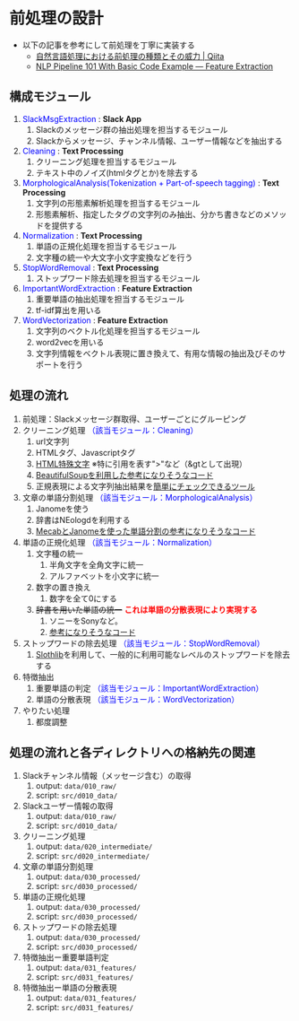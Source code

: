 # 前処理の設計

- 以下の記事を参考にして前処理を丁寧に実装する
  - [自然言語処理における前処理の種類とその威力 | Qiita](https://qiita.com/Hironsan/items/2466fe0f344115aff177)
  - [NLP Pipeline 101 With Basic Code Example — Feature Extraction](https://medium.com/voice-tech-podcast/nlp-pipeline-101-with-basic-code-example-feature-extraction-ea9894ed8daf)

## 構成モジュール

1. <font color=blue>SlackMsgExtraction</font> : **Slack App**
   1. Slackのメッセージ群の抽出処理を担当するモジュール
   2. Slackからメッセージ、チャンネル情報、ユーザー情報などを抽出する
2. <font color=blue>Cleaning</font> : **Text Processing**
   1. クリーニング処理を担当するモジュール
   2. テキスト中のノイズ(htmlタグとか)を除去する
3. <font color=blue>MorphologicalAnalysis(Tokenization + Part-of-speech tagging)</font> : **Text Processing**
   1. 文字列の形態素解析処理を担当するモジュール
   2. 形態素解析、指定したタグの文字列のみ抽出、分かち書きなどのメソッドを提供する
4. <font color=blue>Normalization</font> : **Text Processing**
   1. 単語の正規化処理を担当するモジュール
   2. 文字種の統一や大文字小文字変換などを行う
5. <font color=blue>StopWordRemoval</font> : **Text Processing**
   1. ストップワード除去処理を担当するモジュール
6. <font color=blue>ImportantWordExtraction</font> : **Feature Extraction**
   1. 重要単語の抽出処理を担当するモジュール
   2. tf-idf算出を用いる
7. <font color=blue>WordVectorization</font> : **Feature Extraction**
   1. 文字列のベクトル化処理を担当するモジュール
   2. word2vecを用いる
   3. 文字列情報をベクトル表現に置き換えて、有用な情報の抽出及びそのサポートを行う

## 処理の流れ

1. 前処理：Slackメッセージ群取得、ユーザーごとにグルーピング
2. クリーニング処理 <font color=blue>（該当モジュール：Cleaning）</font>
   1. url文字列
   2. HTMLタグ、Javascriptタグ
   3. [HTML特殊文字](http://www.shurey.com/js/labo/character.html) ※特に引用を表す">"など（&gtとして出現）
   4. [BeautifulSoupを利用した参考になりそうなコード](https://github.com/Hironsan/natural-language-preprocessings/blob/master/preprocessings/ja/cleaning.py)
   5. 正規表現による文字列抽出結果を[簡単にチェックできるツール](https://regex101.com/)
3. 文章の単語分割処理 <font color=blue>（該当モジュール：MorphologicalAnalysis）</font>
   1. Janomeを使う
   2. 辞書はNEologdを利用する
   3. [MecabとJanomeを使った単語分割の参考になりそうなコード](https://github.com/Hironsan/natural-language-preprocessings/blob/master/preprocessings/ja/tokenizer.py)
4. 単語の正規化処理 <font color=blue>（該当モジュール：Normalization）</font>
   1. 文字種の統一
      1. 半角文字を全角文字に統一
      2. アルファベットを小文字に統一
   2. 数字の置き換え
      1. 数字を全て0にする
   3. ~~辞書を用いた単語の統一~~ <font color=red>**これは単語の分散表現により実現する**</font>
      1. ソニーをSonyなど。
      2. [参考になりそうなコード](https://github.com/Hironsan/natural-language-preprocessings/blob/master/preprocessings/ja/normalization.py)
5. ストップワードの除去処理 <font color=blue>（該当モジュール：StopWordRemoval）</font>
   1. [Slothlib](http://svn.sourceforge.jp/svnroot/slothlib/CSharp/Version1/SlothLib/NLP/Filter/StopWord/word/Japanese.txt)を利用して、一般的に利用可能なレベルのストップワードを除去する
6. 特徴抽出
   1. 重要単語の判定 <font color=blue>（該当モジュール：ImportantWordExtraction）</font>
   2. 単語の分散表現 <font color=blue>（該当モジュール：WordVectorization）</font>
7. やりたい処理
   1. 都度調整

## 処理の流れと各ディレクトリへの格納先の関連

1. Slackチャンネル情報（メッセージ含む）の取得
   1. output: `data/010_raw/`
   2. script: `src/d010_data/`
2. Slackユーザー情報の取得
   1. output: `data/010_raw/`
   2. script: `src/d010_data/`
3. クリーニング処理
   1. output: `data/020_intermediate/`
   2. script: `src/d020_intermediate/`
4. 文章の単語分割処理
   1. output: `data/030_processed/`
   2. script: `src/d030_processed/`
5. 単語の正規化処理
   1. output: `data/030_processed/`
   2. script: `src/d030_processed/`
6. ストップワードの除去処理
   1. output: `data/030_processed/`
   2. script: `src/d030_processed/`
7. 特徴抽出ー重要単語判定
   1. output: `data/031_features/`
   2. script: `src/d031_features/`
8. 特徴抽出ー単語の分散表現
   1. output: `data/031_features/`
   2. script: `src/d031_features/`
